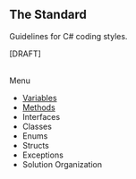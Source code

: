 ## The Standard
Guidelines for C# coding styles.


[DRAFT]

<br />
Menu

- [Variables](Variables.md)
- [Methods](Methods.md)
- Interfaces
- Classes
- Enums
- Structs
- Exceptions
- Solution Organization